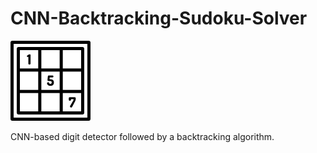 # CNN-Backtracking-Sudoku-Solver

![Alt text](Images/sudoku.png?raw=true "Title")

CNN-based digit detector followed by a backtracking algorithm.


